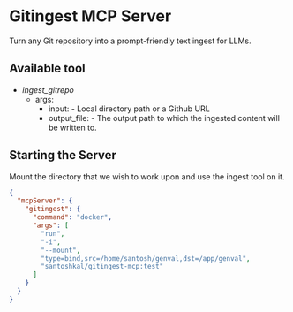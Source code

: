 # Gitingest MCP Server

Turn any Git repository into a prompt-friendly text ingest for LLMs.

## Available tool

- _ingest_gitrepo_
  - args:
    - input: <string> - Local directory path or a Github URL
    - output_file: <string> - The output path to which the ingested content will be written to.

## Starting the Server

Mount the directory that we wish to work upon and use the ingest tool on it.

```json
{
  "mcpServer": {
    "gitingest": {
      "command": "docker",
      "args": [
        "run",
        "-i",
        "--mount",
        "type=bind,src=/home/santosh/genval,dst=/app/genval",
        "santoshkal/gitingest-mcp:test"
      ]
    }
  }
}
```
